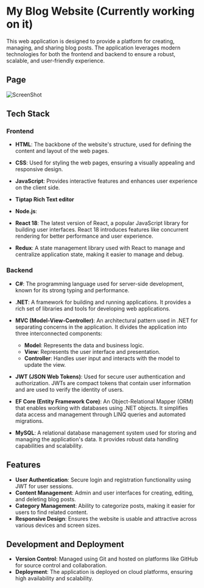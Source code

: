 # My Blog Website (Currently working on it)

This web application is designed to provide a platform for creating, managing, and sharing blog posts. The application leverages modern technologies for both the frontend and backend to ensure a robust, scalable, and user-friendly experience.

## Page 
![ScreenShot](https://github.com/user-attachments/assets/0195705e-2f8a-42d3-8316-cb6b70f1806a)

## Tech Stack

### Frontend

- **HTML**: The backbone of the website's structure, used for defining the content and layout of the web pages.
- **CSS**: Used for styling the web pages, ensuring a visually appealing and responsive design.
- **JavaScript**: Provides interactive features and enhances user experience on the client side.
- **Tiptap Rich Text editor**

- **Node.js**: 
- **React 18**: The latest version of React, a popular JavaScript library for building user interfaces. React 18 introduces features like concurrent rendering for better performance and user experience.
- **Redux**: A state management library used with React to manage and centralize application state, making it easier to manage and debug.

### Backend

- **C#**: The programming language used for server-side development, known for its strong typing and performance.
- **.NET**: A framework for building and running applications. It provides a rich set of libraries and tools for developing web applications.
- **MVC (Model-View-Controller)**: An architectural pattern used in .NET for separating concerns in the application. It divides the application into three interconnected components:
  - **Model**: Represents the data and business logic.
  - **View**: Represents the user interface and presentation.
  - **Controller**: Handles user input and interacts with the model to update the view.

- **JWT (JSON Web Tokens)**: Used for secure user authentication and authorization. JWTs are compact tokens that contain user information and are used to verify the identity of users.
- **EF Core (Entity Framework Core)**: An Object-Relational Mapper (ORM) that enables working with databases using .NET objects. It simplifies data access and management through LINQ queries and automated migrations.
- **MySQL**: A relational database management system used for storing and managing the application's data. It provides robust data handling capabilities and scalability.

## Features

- **User Authentication**: Secure login and registration functionality using JWT for user sessions.
- **Content Management**: Admin and user interfaces for creating, editing, and deleting blog posts.
- **Category Management**: Ability to categorize posts, making it easier for users to find related content.
- **Responsive Design**: Ensures the website is usable and attractive across various devices and screen sizes.

## Development and Deployment

- **Version Control**: Managed using Git and hosted on platforms like GitHub for source control and collaboration.
- **Deployment**: The application is deployed on cloud platforms, ensuring high availability and scalability.
